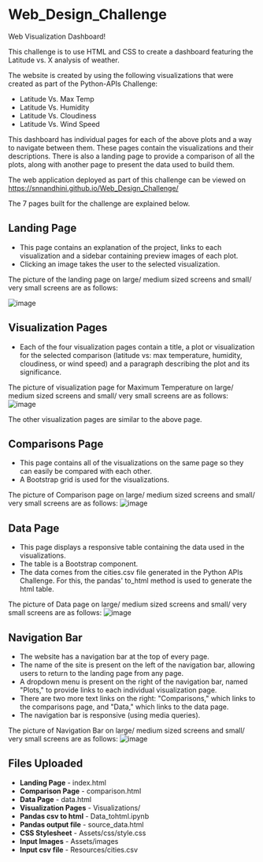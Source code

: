 # Web_Design_Challenge
Web Visualization Dashboard!

This challenge is to use HTML and CSS to create a dashboard featuring the Latitude vs. X analysis of weather. 

The website is created by using the following visualizations that were created as part of the Python-APIs Challenge:
- Latitude Vs. Max Temp
- Latitude Vs. Humidity
- Latitude Vs. Cloudiness
- Latitude Vs. Wind Speed
  
This dashboard has individual pages for each of the above plots and a way to navigate between them. These pages contain the visualizations and their descriptions. There is also a landing page to provide a comparison of all the plots, along with another page to present the data used to build them.

The web application deployed as part of this challenge can be viewed on https://snnandhini.github.io/Web_Design_Challenge/

The 7 pages built for the challenge are explained below.

## Landing Page
-   This page contains an explanation of the project, links to each visualization and a sidebar containing preview images of each plot. 
-   Clicking an image takes the user to the selected visualization. 
 
The picture of the landing page on large/ medium sized screens and small/ very small screens are as follows: 

![image](https://user-images.githubusercontent.com/111614210/204406313-89d90017-0e2a-4fa4-88f0-4d7d77844fca.png)

## Visualization Pages
-   Each of the four visualization pages contain a title, a plot or visualization for the selected comparison (latitude vs: max temperature, humidity, cloudiness, or wind speed) and a paragraph describing the plot and its significance. 

The picture of visualization page for Maximum Temperature on large/ medium sized screens and small/ very small screens are as follows: 
![image](https://user-images.githubusercontent.com/111614210/204408359-a7242f65-b99d-4805-afb3-aa08ce02538b.png)

The other visualization pages are similar to the above page.

## Comparisons Page
-   This page contains all of the visualizations on the same page so they can easily be compared with each other. 
-   A Bootstrap grid is used for the visualizations. 

The picture of Comparison page on large/ medium sized screens and small/ very small screens are as follows: 
![image](https://user-images.githubusercontent.com/111614210/204593862-9d45d3d8-2bb7-4eab-8967-75b63c277ce9.png)

## Data Page
-   This page displays a responsive table containing the data used in the visualizations. 
-   The table is a Bootstrap component. 
-   The data comes from the cities.csv file generated in the Python APIs Challenge. For this, the pandas' to_html method is used to generate the html table. 

The picture of Data page on large/ medium sized screens and small/ very small screens are as follows:
![image](https://user-images.githubusercontent.com/111614210/204709680-a3ac0e23-d258-42bd-b8b5-dbc7c171a18e.png)

## Navigation Bar
-   The website has a navigation bar at the top of every page. 
-   The name of the site is present on the left of the navigation bar, allowing users to return to the landing page from any page.
-   A dropdown menu is present on the right of the navigation bar, named "Plots," to provide links to each individual visualization page.
-   There are two more text links on the right: "Comparisons," which links to the comparisons page, and "Data," which links to the data page.
-   The navigation bar is responsive (using media queries).

The picture of Navigation Bar on large/ medium sized screens and small/ very small screens are as follows: 
![image](https://user-images.githubusercontent.com/111614210/204709156-d322d55b-cc8b-44bf-8885-f0010097bb6b.png)

## Files Uploaded
-   **Landing Page** - index.html
-   **Comparison Page** - comparison.html
-   **Data Page** - data.html
-   **Visualization Pages** - Visualizations/
-   **Pandas csv to html** - Data_tohtml.ipynb
-   **Pandas output file** - source_data.html
-   **CSS Stylesheet** - Assets/css/style.css
-   **Input Images** - Assets/images
-   **Input csv file** - Resources/cities.csv




